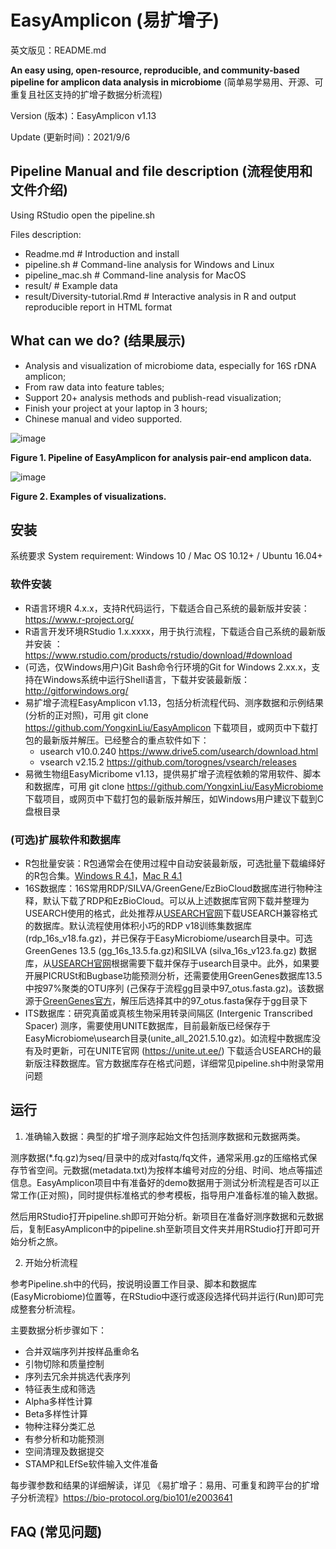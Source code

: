 # EasyAmplicon (易扩增子)

英文版见：README.md

**An easy using, open-resource, reproducible, and community-based pipeline for amplicon data analysis in microbiome** (简单易学易用、开源、可重复且社区支持的扩增子数据分析流程)

Version (版本)：EasyAmplicon v1.13

Update (更新时间)：2021/9/6

## Pipeline Manual and file description (流程使用和文件介绍)

Using RStudio open the pipeline.sh

Files description:

- Readme.md # Introduction and install
- pipeline.sh # Command-line analysis for Windows and Linux
- pipeline_mac.sh # Command-line analysis for MacOS
- result/ # Example data
- result/Diversity-tutorial.Rmd # Interactive analysis in R and output reproducible report in HTML format

## What can we do? (结果展示)

- Analysis and visualization of microbiome data, especially for 16S rDNA amplicon;
- From raw data into feature tables;
- Support 20+ analysis methods and publish-read visualization;
- Finish your project at your laptop in 3 hours;
- Chinese manual and video supported.

![image](http://210.75.224.110/Note/R/amplicon/fig1.png)

**Figure 1. Pipeline of EasyAmplicon for analysis pair-end amplicon data.**


![image](http://210.75.224.110/Note/R/amplicon/fig2.png)

**Figure 2. Examples of visualizations.**

## 安装

系统要求 System requirement: Windows 10 / Mac OS 10.12+ / Ubuntu 16.04+

### 软件安装

- R语言环境R 4.x.x，支持R代码运行，下载适合自己系统的最新版并安装：https://www.r-project.org/ 
- R语言开发环境RStudio 1.x.xxxx，用于执行流程，下载适合自己系统的最新版并安装 ：https://www.rstudio.com/products/rstudio/download/#download
- (可选，仅Windows用户)Git Bash命令行环境的Git for Windows 2.xx.x，支持在Windows系统中运行Shell语言，下载并安装最新版：http://gitforwindows.org/
- 易扩增子流程EasyAmplicon v1.13，包括分析流程代码、测序数据和示例结果(分析的正对照)，可用 git clone https://github.com/YongxinLiu/EasyAmplicon 下载项目，或网页中下载打包的最新版并解压。已经整合的重点软件如下：
    - usearch v10.0.240 https://www.drive5.com/usearch/download.html
    - vsearch v2.15.2 https://github.com/torognes/vsearch/releases
- 易微生物组EasyMicribome v1.13，提供易扩增子流程依赖的常用软件、脚本和数据库，可用 git clone https://github.com/YongxinLiu/EasyMicrobiome 下载项目，或网页中下载打包的最新版并解压，如Windows用户建议下载到C盘根目录

### (可选)扩展软件和数据库

- R包批量安装：R包通常会在使用过程中自动安装最新版，可选批量下载编绎好的R包合集。[Windows R 4.1](http://210.75.224.110/db/R/4.1.zip)，[Mac R 4.1](http://210.75.224.110/db/R/4.1_mac.zip)
- 16S数据库：16S常用RDP/SILVA/GreenGene/EzBioCloud数据库进行物种注释，默认下载了RDP和EzBioCloud。可以从上述数据库官网下载并整理为USEARCH使用的格式，此处推荐从[USEARCH官网](http://www.drive5.com/sintax)下载USEARCH兼容格式的数据库。默认流程使用体积小巧的RDP v18训练集数据库 (rdp_16s_v18.fa.gz)，并已保存于EasyMicrobiome/usearch目录中。可选GreenGenes 13.5 (gg_16s_13.5.fa.gz)和SILVA (silva_16s_v123.fa.gz) 数据库，从[USEARCH官网](http://www.drive5.com/sintax)根据需要下载并保存于usearch目录中。此外，如果要开展PICRUSt和Bugbase功能预测分析，还需要使用GreenGenes数据库13.5中按97%聚类的OTU序列 (己保存于流程gg目录中97_otus.fasta.gz)。该数据源于[GreenGenes官方](ftp://greengenes.microbio.me/greengenes_release)，解压后选择其中的97_otus.fasta保存于gg目录下
- ITS数据库：研究真菌或真核生物采用转录间隔区 (Intergenic Transcribed Spacer) 测序，需要使用UNITE数据库，目前最新版已经保存于EasyMicrobiome\usearch目录(unite_all_2021.5.10.gz)。如流程中数据库没有及时更新，可在UNITE官网 (https://unite.ut.ee/) 下载适合USEARCH的最新版注释数据库。官方数据库存在格式问题，详细常见pipeline.sh中附录常用问题

## 运行

1. 准确输入数据：典型的扩增子测序起始文件包括测序数据和元数据两类。

测序数据(*.fq.gz)为seq/目录中的成对fastq/fq文件，通常采用.gz的压缩格式保存节省空间。元数据(metadata.txt)为按样本编号对应的分组、时间、地点等描述信息。EasyAmplicon项目中有准备好的demo数据用于测试分析流程是否可以正常工作(正对照)，同时提供标准格式的参考模板，指导用户准备标准的输入数据。

然后用RStudio打开pipeline.sh即可开始分析。新项目在准备好测序数据和元数据后，复制EasyAmplicon中的pipeline.sh至新项目文件夹并用RStudio打开即可开始分析之旅。

2. 开始分析流程

参考Pipeline.sh中的代码，按说明设置工作目录、脚本和数据库(EasyMicrobiome)位置等，在RStudio中逐行或逐段选择代码并运行(Run)即可完成整套分析流程。

主要数据分析步骤如下：
- 合并双端序列并按样品重命名
- 引物切除和质量控制
- 序列去冗余并挑选代表序列
- 特征表生成和筛选
- Alpha多样性计算
- Beta多样性计算
- 物种注释分类汇总
- 有参分析和功能预测
- 空间清理及数据提交
- STAMP和LEfSe软件输入文件准备

每步骤参数和结果的详细解读，详见 《易扩增子：易用、可重复和跨平台的扩增子分析流程》https://bio-protocol.org/bio101/e2003641




## FAQ (常见问题)


